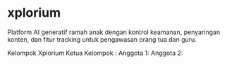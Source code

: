 # xplorium
Platform AI generatif ramah anak dengan kontrol keamanan, penyaringan konten, dan fitur tracking untuk pengawasan orang tua dan guru.

Kelompok Xplorium
Ketua Kelompok :
Anggota 1:
Anggota 2:
